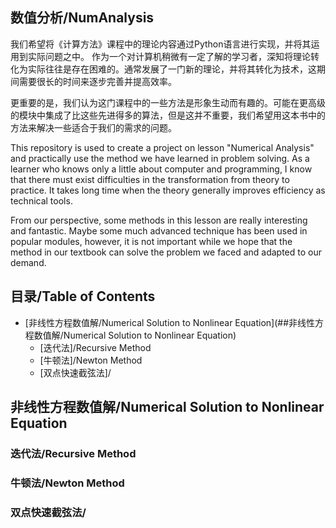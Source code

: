 ## 数值分析/NumAnalysis

我们希望将《计算方法》课程中的理论内容通过Python语言进行实现，并将其运用到实际问题之中。
作为一个对计算机稍微有一定了解的学习者，深知将理论转化为实际往往是存在困难的。通常发展了一门新的理论，并将其转化为技术，这期间需要很长的时间来逐步完善并提高效率。

更重要的是，我们认为这门课程中的一些方法是形象生动而有趣的。可能在更高级的模块中集成了比这些先进得多的算法，但是这并不重要，我们希望用这本书中的方法来解决一些适合于我们的需求的问题。


This repository is used to create a project on lesson "Numerical Analysis" and practically use the method we have learned in problem solving.
As a learner who knows only a little about computer and programming, I know that there must exist difficulties in the transformation from theory to practice. It takes long time when the theory generally improves efficiency as technical tools.

From our perspective, some methods in this lesson are really interesting and fantastic. Maybe some much advanced technique has been used in popular modules, however, it is not important while we hope that the method in our textbook can solve the problem we faced and adapted to our demand.

## 目录/Table of Contents
* [非线性方程数值解/Numerical Solution to Nonlinear Equation](##非线性方程数值解/Numerical Solution to Nonlinear Equation)
	* [迭代法]/Recursive Method
	* [牛顿法]/Newton Method
	* [双点快速截弦法]/



## 非线性方程数值解/Numerical Solution to Nonlinear Equation
### 迭代法/Recursive Method
### 牛顿法/Newton Method
### 双点快速截弦法/

<!--
	## 线性方程组LU分解/System of Linear Equation——LU Decomposition
	### 杜利特尔分解/Doolittle Decomposition
	### 形态分析/Property Analysis
	## 线性方程组迭代法/Recursive way to solve the System of Linear Equation
	### Jacobi迭代/Jacobi Recursion
	### Gauss-Seidel迭代/Gauss-Seidel Recursion
	## 插值与拟合/Interpolation and Fitting
	### Lagrange插值/Lagrangian Interpolation
	### Newton插值/Newton Interpolation
	### 最小二乘拟合/Least Square
	## 数值积分/Numerical Integral
	### 插值型数值积分
	### Newton-Cotes公式/Newton-Cotes Method
	#### 梯形公式
	#### Sinpson公式
	### 复化求积公式
	#### 复化梯形公式
	#### 复化Sinpson公式
	### Gauss求积公式
	## 常微分方程数值解/Numerical Solution in Ordinary Differential Equation
	### Euler法/Euler Method
	### 改进的Euler法/Improved Euler Method
-->

